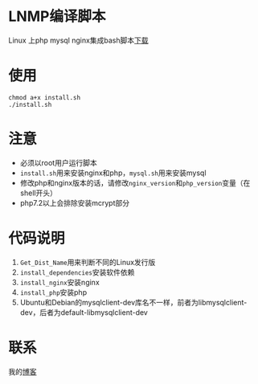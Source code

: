 # LNMP编译脚本
Linux 上php mysql nginx集成bash脚本[下载](http://ongd1spyv.bkt.clouddn.com/LNMP.tar.gz)

# 使用
```
chmod a+x install.sh
./install.sh
```

# 注意
* 必须以root用户运行脚本
* `install.sh`用来安装nginx和php，`mysql.sh`用来安装mysql
* 修改php和nginx版本的话，请修改`nginx_version`和`php_version`变量（在shell开头）
* php7.2以上会排除安装mcrypt部分

# 代码说明
1. `Get_Dist_Name`用来判断不同的Linux发行版
2. `install_dependencies`安装软件依赖
3. `install_nginx`安装nginx
4. `install_php`安装php
5. Ubuntu和Debian的mysqlclient-dev库名不一样，前者为libmysqlclient-dev，后者为default-libmysqlclient-dev

# 联系
我的[博客](http://51nazi.com/ "nazi")
